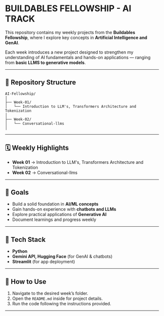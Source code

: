 # BUILDABLES FELLOWSHIP - AI TRACK

This repository contains my weekly projects from the **Buildables Fellowship**, where I explore key concepts in **Artificial Intelligence and GenAI**.

Each week introduces a new project designed to strengthen my understanding of AI fundamentals and hands-on applications — ranging from **basic LLMS to generative models**.

---

## 📂 Repository Structure

```
AI-Fellowship/
│
├── Week-01/
│   └── Introduction to LLM's, Transformers Architecture and Tokenization
│
├── Week-02/
│   └── Conversational-llms 
│

```

---

## 🗓 Weekly Highlights

* **Week 01** → Introduction to LLM's, Transformers Architecture and Tokenization
* **Week 02** → Conversational-llms 

---

## 🎯 Goals

* Build a solid foundation in **AI/ML concepts**
* Gain hands-on experience with **chatbots and LLMs**
* Explore practical applications of **Generative AI**
* Document learnings and progress weekly

---

## 🔧 Tech Stack

* **Python** 
* **Gemini API, Hugging Face** (for GenAI & chatbots)
* **Streamlit** (for app deployment)

---

## 📖 How to Use

1. Navigate to the desired week’s folder.
2. Open the `README.md` inside for project details.
3. Run the code following the instructions provided.

---

